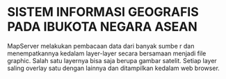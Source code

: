# SISTEM INFORMASI GEOGRAFIS PADA IBUKOTA NEGARA ASEAN
MapServer melakukan pembacaan data dari banyak sumbe   r dan menempatkannya kedalam layer-layer secara bersamaan menjadi file graphic. Salah satu layernya bisa saja berupa gambar satelit. Setiap layer saling overlay satu dengan lainnya dan ditampilkan kedalam web browser.

